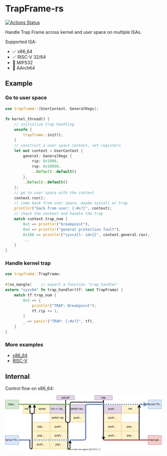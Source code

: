 # TrapFrame-rs

[![Actions Status](https://github.com/rcore-os/trapframe-rs/workflows/CI/badge.svg)](https://github.com/rcore-os/trapframe-rs/actions)

Handle Trap Frame across kernel and user space on multiple ISAs.

Supported ISA:

* ✅ x86_64
* ✅ RISC-V 32/64
* 🚧 MIPS32
* 🚧 AArch64

## Example

### Go to user space

```rust
use trapframe::{UserContext, GeneralRegs};

fn kernel_thread() {
    // initialize trap handling
    unsafe {
        trapframe::init();
    }
    // construct a user space context, set registers
    let mut context = UserContext {
        general: GeneralRegs {
            rip: 0x1000,
            rsp: 0x10000,
            ..Default::default()
        },
        ..Default::default()
    };
    // go to user space with the context
    context.run();
    // come back from user space, maybe syscall or trap
    println!("back from user: {:#x?}", context);
    // check the context and handle the trap
    match context.trap_num {
        0x3 => println!("breakpoint"),
        0xd => println!("general protection fault"),
        0x100 => println!("syscall: id={}", context.general.rax),
        ...
    }
}
```

### Handle kernel trap

```rust
use trapframe::TrapFrame;

#[no_mangle]	// export a function 'trap_handler'
extern "sysv64" fn trap_handler(tf: &mut TrapFrame) {
    match tf.trap_num {
        0x3 => {
            println!("TRAP: Breakpoint");
            tf.rip += 1;
        }
        _ => panic!("TRAP: {:#x?}", tf),
    }
}
```

### More examples

* [x86_64](./examples/uefi)
* [RISC-V](./examples/riscv)

## Internal

Control flow on x86_64:

![x86_64](./docs/x86_64.svg)